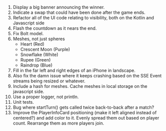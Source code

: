 1. Display a big banner announcing the winner.
2. Indicate a swap that could have been done after the game ends.
3. Refactor all of the UI code relating to visibility, both on the Kotlin and Javascript side
4. Flash the countdown as it nears the end.
5. Fix Bolt model.
6. Meshes, not just spheres
    * Heart (Red)
    * Crescent Moon (Purple)
    * Snowflake (White)
    * Rupee (Green)
    * Raindrop (Blue)
7. Fill in the far left and right edges of an iPhone in landscape.
8. Also fix the damn issue where it keeps crashing based on the SSE Event streams being resized or whatever.
9. Include a hash for meshes. Cache meshes in local storage on the javascript side.
10. Use a proper logger, not println.
11. Unit tests.
12. Bug where startTurn() gets called twice back-to-back after a match?
13. Improve the PlayerInfoCard positioning (make it left aligned instead of centered?) and add color to it.
    Evenly spread them out based on player count. Rearrange them as more players join.